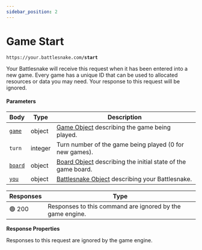 ```yaml
---
sidebar_position: 2
---
```


# Game Start

`https://your.battlesnake.com`**`/start`**

Your Battlesnake will receive this request when it has been entered into a new game. Every game has a unique ID that can be used to allocated resources or data you may need. Your response to this request will be ignored.

#### Parameters

| Body                               | Type    | Description                                                                         |
| ---------------------------------- | ------- | ----------------------------------------------------------------------------------- |
| [`game`](../objects/game.md)       | object  | [Game Object](../objects/game.md) describing the game being played.                 |
| `turn`                             | integer | Turn number of the game being played (0 for new games).                             |
| [`board`](../objects/board.md)     | object  | [Board Object](../objects/board.md) describing the initial state of the game board. |
| [`you`](../objects/battlesnake.md) | object  | [Battlesnake Object](../objects/battlesnake.md) describing your Battlesnake.        |

| Responses | Type                                                      |
| --------- | --------------------------------------------------------- |
| 🟢 200     | Responses to this command are ignored by the game engine. |

**Response Properties**

Responses to this request are ignored by the game engine.
